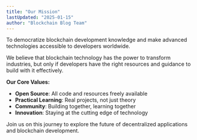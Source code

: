 ```yaml
---
title: "Our Mission"
lastUpdated: "2025-01-15"
author: "Blockchain Blog Team"
---
```


To democratize blockchain development knowledge and make advanced technologies accessible to developers worldwide.

We believe that blockchain technology has the power to transform industries, but only if developers have the right resources and guidance to build with it effectively.

**Our Core Values:**
- **Open Source**: All code and resources freely available
- **Practical Learning**: Real projects, not just theory
- **Community**: Building together, learning together
- **Innovation**: Staying at the cutting edge of technology

Join us on this journey to explore the future of decentralized applications and blockchain development.
